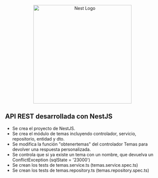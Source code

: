 <p align="center">
  <a href="http://nestjs.com/" target="blank"><img src="https://nestjs.com/img/logo_text.svg" width="320" alt="Nest Logo" /></a>
</p>

## API REST desarrollada con NestJS

* Se crea el proyecto de NestJS.
* Se crea el módulo de temas incluyendo controlador, servicio, repositorio, entidad y dto.
* Se modifica la función "obtenertemas" del controlador Temas para devolver una respuesta personalizada.
* Se controla que si ya existe un tema con un nombre, que devuelva un ConflictException (sqlState = '23000')
* Se crean los tests de temas.service.ts (temas.service.spec.ts)
* Se crean los tests de temas.repository.ts (temas.repository.spec.ts)

